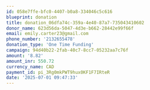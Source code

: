 ```yaml
---
id: 058e7ffe-bfc0-4407-b0a8-334046c5c616
blueprint: donation
title: donation_06dfa74c-359a-4e40-87a7-735043410602
donor_name: 623d56da-5047-4d3e-b662-28442e99f66f
email: emily.carter23@gmail.com
phone_number: '2132655478'
donation_type: 'One Time Funding'
campaign: 94d40b22-2fab-40c7-8cc7-05232aa7c76f
amount: '8.82'
amount_inr: 550.72
currency_name: CAD
payment_id: pi_3Rg0mkPWT9hux0KF1F7IRteR
date: '2025-07-01 09:47:33'
---
```

